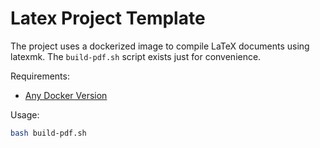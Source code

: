 # Latex Project Template
The project uses a dockerized image to compile LaTeX documents using latexmk. The `build-pdf.sh` script exists just for convenience.

Requirements:
- [Any Docker Version](https://www.docker.com/)

Usage:
```sh
bash build-pdf.sh
```
